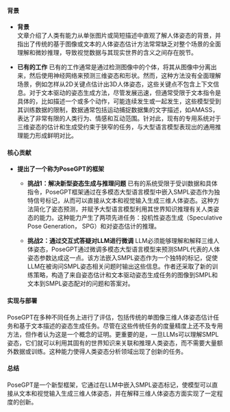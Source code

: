 #### 背景
- **背景**       
    文章介绍了人类有能力从单张图片或简短描述中直观了解人体姿态的背景，并指出了传统的基于图像或文本的人体姿态估计方法常常缺乏对整个场景的全面理解和微妙推理，导致视觉数据与其现实世界的含义之间存在脱节。

- **已有的工作**
    已有的工作通常是通过检测图像中的个体，将其从图像中分离出来，然后使用神经网络来预测三维姿态和形状。然而，这种方法没有全面理解场景，例如怎样从2D关键点估计出3D人体姿态，这些关键点不包含上下文信息。对于文本驱动的姿态生成方法，尽管发展迅速，但通常受限于文本指令是具体的，比如描述一个或多个动作，可能连续发生或一起发生，这些模型受到其训练数据的限制，数据通常包括运动捕捉数据集的文字描述，如AMASS，表达了非常有限的人类行为、情感和互动范围。针对此，现有的专用系统对于三维姿态的估计和生成受约束于狭窄的任务，与大型语言模型表现出的通用推理能力形成鲜明对比。

#### 核心贡献
- **提出了一个称为PoseGPT的框架**
    - **挑战1：解决新型姿态生成与推理问题**
        已有的系统受限于受训数据和具体指令，PoseGPT框架通过在多模态大型语言模型中嵌入SMPL姿态作为独特信号标记，从而可以直接从文本和视觉输入生成三维人体姿态。这种方法简化了姿态预测，并赋予大型语言模型利用其世界知识推理有关人类姿态的能力。这种能力产生了两项先进任务：投机性姿态生成（Speculative Pose Generation， SPG）和对姿态估计的推理。

    - **挑战2：通过交互式答疑对LLM进行微调**
        LLM必须能够理解和解释三维人体姿态，PoseGPT通过微调多模态大型语言模型来预测SMPL代表的人体姿态参数达成这一点。该方法嵌入SMPL姿态作为一个独特的<POSE>标记，促使LLM在被询问SMPL姿态相关问题时输出这些信息。作者还采取了新的训练策略，构造了来自姿态估计和文本驱动姿态生成任务的图像到SMPL和文本到SMPL姿态配对的问题和答案对。

#### 实现与部署
PoseGPT在多种不同任务上进行了评估，包括传统的单图像三维人体姿态估计任务和基于文本描述的姿态生成任务。尽管在这些传统任务的度量精度上还不及专用方法，但作者认为这是一个概念的证明。更重要的是，一旦LLMs可以理解SMPL姿态，它们就可以利用其固有的世界知识来关联和推理人类姿态，而不需要大量额外数据或训练。这种能力使得人类姿态分析领域出现了创新的任务。

#### 总结
PoseGPT是一个新型框架，它通过在LLM中嵌入SMPL姿态标记，使模型可以直接从文本和视觉输入生成三维人体姿态，并在解释三维人体姿态方面实现了一定程度的创新。